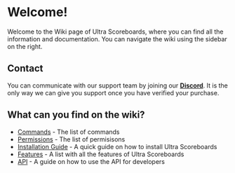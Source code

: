 # Welcome!
Welcome to the Wiki page of Ultra Scoreboards, where you can find all the information and documentation. You can navigate the wiki using the sidebar on the right.
<br>

## Contact
You can communicate with our support team by joining our **[Discord](https://discord.gg/3JuHDm8)**. It is the only way we can give you support once you have verified your purchase.
<br>

## What can you find on the wiki?
- [Commands](./overview#/commands) - The list of commands
- [Permissions](./overview/permissions) - The list of permisisons
- [Installation Guide](./installation) - A quick guide on how to install Ultra Scoreboards
- [Features](./features) - A list with all the features of Ultra Scoreboards
- [API](./api) - A guide on how to use the API for developers
